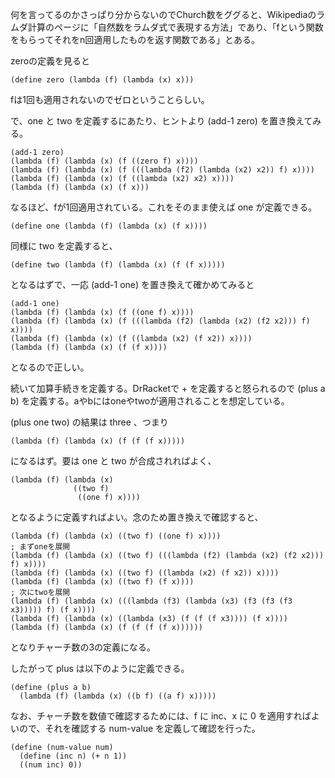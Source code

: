 何を言ってるのかさっぱり分からないのでChurch数をググると、Wikipediaのラムダ計算のページに「自然数をラムダ式で表現する方法」であり、「fという関数をもらってそれをn回適用したものを返す関数である」とある。

zeroの定義を見ると

    (define zero (lambda (f) (lambda (x) x)))

fは1回も適用されないのでゼロということらしい。

で、one と two を定義するにあたり、ヒントより (add-1 zero) を置き換えてみる。

    (add-1 zero)
    (lambda (f) (lambda (x) (f ((zero f) x))))
    (lambda (f) (lambda (x) (f (((lambda (f2) (lambda (x2) x2)) f) x))))
    (lambda (f) (lambda (x) (f ((lambda (x2) x2) x))))
    (lambda (f) (lambda (x) (f x)))

なるほど、fが1回適用されている。これをそのまま使えば one が定義できる。

    (define one (lambda (f) (lambda (x) (f x))))

同様に two を定義すると、

    (define two (lambda (f) (lambda (x) (f (f x)))))

となるはずで、一応 (add-1 one) を置き換えて確かめてみると

    (add-1 one)
    (lambda (f) (lambda (x) (f ((one f) x))))
    (lambda (f) (lambda (x) (f (((lambda (f2) (lambda (x2) (f2 x2))) f) x))))
    (lambda (f) (lambda (x) (f ((lambda (x2) (f x2)) x))))
    (lambda (f) (lambda (x) (f (f x))))

となるので正しい。


続いて加算手続きを定義する。DrRacketで + を定義すると怒られるので (plus a b) を定義する。aやbにはoneやtwoが適用されることを想定している。

(plus one two) の結果は three 、つまり

    (lambda (f) (lambda (x) (f (f (f x)))))

になるはず。要は one と two が合成されればよく、

    (lambda (f) (lambda (x)
                  ((two f)
                   ((one f) x))))

となるように定義すればよい。念のため置き換えで確認すると、

    (lambda (f) (lambda (x) ((two f) ((one f) x))))
    ; まずoneを展開
    (lambda (f) (lambda (x) ((two f) (((lambda (f2) (lambda (x2) (f2 x2))) f) x))))
    (lambda (f) (lambda (x) ((two f) ((lambda (x2) (f x2)) x))))
    (lambda (f) (lambda (x) ((two f) (f x))))
    ; 次にtwoを展開
    (lambda (f) (lambda (x) (((lambda (f3) (lambda (x3) (f3 (f3 (f3 x3))))) f) (f x))))
    (lambda (f) (lambda (x) ((lambda (x3) (f (f (f x3)))) (f x))))
    (lambda (f) (lambda (x) (f (f (f (f x))))))

となりチャーチ数の3の定義になる。

したがって plus は以下のように定義できる。

    (define (plus a b)
      (lambda (f) (lambda (x) ((b f) ((a f) x)))))

なお、チャーチ数を数値で確認するためには、f に inc、x に 0 を適用すればよいので、それを確認する num-value を定義して確認を行った。

    (define (num-value num)
      (define (inc n) (+ n 1))
      ((num inc) 0))


